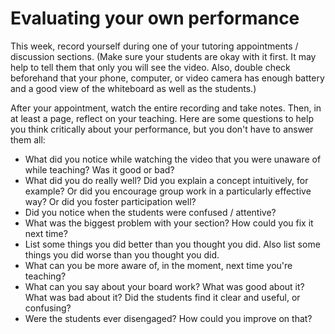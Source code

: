 # Evaluating your own performance

This week, record yourself during one of your tutoring appointments / discussion sections. (Make sure your students are okay with it first. It may help to tell them that only you will see the video. Also, double check beforehand that your phone, computer, or video camera has enough battery and a good view of the whiteboard as well as the students.)

After your appointment, watch the entire recording and take notes. Then, in at least a page, reflect on your teaching. Here are some questions to help you think critically about your performance, but you don't have to answer them all:

* What did you notice while watching the video that you were unaware of while teaching? Was it good or bad?
* What did you do really well? Did you explain a concept intuitively, for example? Or did you encourage group work in a particularly effective way? Or did you foster participation well?
* Did you notice when the students were confused / attentive?
* What was the biggest problem with your section? How could you fix it next time?
* List some things you did better than you thought you did. Also list some things you did worse than you thought you did.
* What can you be more aware of, in the moment, next time you're teaching?
* What can you say about your board work? What was good about it? What was bad about it? Did the students find it clear and useful, or confusing?
* Were the students ever disengaged? How could you improve on that?